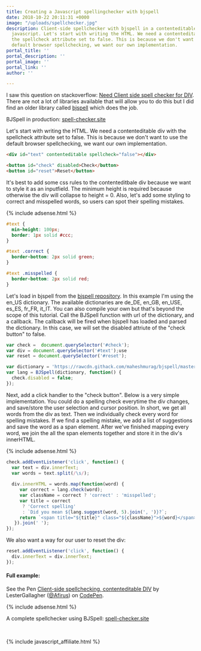 ```yaml
---
title: Creating a Javascript spellingchecker with bjspell
date: 2018-10-22 20:11:31 +0000
image: "/uploads/spellchecker.jpg"
description: Client-side spellchecker with bjspell in a contenteditable div, using
  javascript. Let's start with writing the HTML. We need a contenteditable div with
  the spellcheck attribute set to false. This is because we don't want to use the
  default browser spellchecking, we want our own implementation.
portal_title: ''
portal_description: ''
portal_image: ''
portal_link: ''
author: ''

---
```

I saw this question on stackoverflow: [Need Client side spell checker for DIV](https://stackoverflow.com/questions/6252358/need-client-side-spell-checker-for-div). There are not a lot of libraries available that will allow you to do this but I did find an older library called [bjspell](http://code.google.com/p/bjspell) which does the job.

BJSpell in production: [spell-checker.site](https://spell-checker.site)

Let's start with writing the HTML. We need a contenteditable div with the spellcheck attribute set to false. This is because we don't want to use the default browser spellchecking, we want our own implementation.

```html
<div id="text" contenteditable spellcheck="false"></div>

<button id="check" disabled>Check</button>
<button id="reset">Reset</button>
```

It's best to add some css rules to the contenteditbale div because we want to style it as an inputfield. The minimum height is required because otherwise the div will collapse to height = 0. Also, let's add some styling to correct and misspelled words, so users can spot their spelling mistakes.

{% include adsense.html %}

```css
#text {
  min-height: 100px;
  border: 1px solid #ccc;
}

#text .correct {
  border-bottom: 2px solid green;
}

#text .misspelled {
  border-bottom: 2px solid red;
}
```

Let's load in bjspell from the [bjspell repository](https://github.com/maheshmurag/bjspell). In this example I'm using the en_US dictionary. The available dictionaries are de_DE, en_GB, en_USE, es_ES, fr_FR, it_IT. You can also compile your own but that's beyond the scope of this tutorial. Call the BJSpell function with url of the dictionary, and a callback. The callback will be fired when bjspell has loaded and parsed the dictionary. In this case, we will set the disabled attriute of the "check button" to false.

```javascript
var check =  document.querySelector('#check');
var div = document.querySelector('#text');use 
var reset = document.querySelector('#reset');

var dictionary = 'https://rawcdn.githack.com/maheshmurag/bjspell/master/dictionary.js/en_US.js';
var lang = BJSpell(dictionary, function() {
  check.disabled = false;
});
```

Next, add a click handler to the "check button". Below is a very simple implementation. You could do a spelling check everytime the div changes, and save/store the user selection and cursor position. In short, we get all words from the div as text. Then we individually check every word for spelling mistakes. If we find a spelling mistake, we add a list of suggestions and save the word as a span element. After we've finished mapping every word, we join the all the span elements together and store it in the div's innerHTML.

{% include adsense.html %}

```javascript
check.addEventListener('click', function() {
  var text = div.innerText;
  var words = text.split(/\s/);
  
  div.innerHTML = words.map(function(word) {
     var correct = lang.check(word);
     var className = correct ? 'correct' : 'misspelled';
     var title = correct 
      ? 'Correct spelling' 
      : `Did you mean ${lang.suggest(word, 5).join(', ')}?`;
     return `<span title="${title}" class="${className}">${word}</span>`;
   }).join(' ');
});
```

We also want a way for our user to reset the div:

```javascript
reset.addEventListener('click', function() {
  div.innerText = div.innerText;
});
```

#### Full example:

<p data-height="265" data-theme-id="0" data-slug-hash="VEGdqo" data-default-tab="js,result" data-user="Afirus" data-pen-title="Client-side spellchecking, contenteditable DIV" class="codepen">See the Pen <a href="https://codepen.io/Afirus/pen/VEGdqo/">Client-side spellchecking, contenteditable DIV</a> by LesterGallagher (<a href="https://codepen.io/Afirus">@Afirus</a>) on <a href="https://codepen.io">CodePen</a>.</p>
<script async src="https://static.codepen.io/assets/embed/ei.js"></script>

{% include adsense.html %}

A complete spellchecker using BJSpell: [spell-checker.site](https://spell-checker.site)

<br>

{% include javascript_affiliate.html %}
